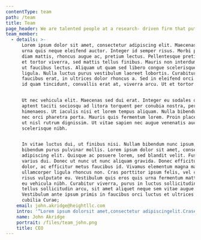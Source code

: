```yaml
---
contentType: team
path: /team
title: Team
page_header: We are talented people at a research- driven firm that puts clients first.
team_member:
  - details: >-
      Lorem ipsum dolor sit amet, consectetur adipiscing elit. Maecenas iaculis
      urna quis neque eleifend auctor. Integer id semper risus. Morbi posuere
      diam mattis, rhoncus augue ac, pretium lectus. Pellentesque pretium sapien
      et tortor viverra, sed mattis tellus finibus. Mauris non interdum lectus,
      ut faucibus lectus. Aliquam ut quam sed libero congue scelerisque eu sed
      ligula. Nulla luctus purus vestibulum laoreet lobortis. Curabitur congue
      faucibus erat, in ultrices dolor rhoncus a. Sed in eleifend orci. Aliquam
      id quam tincidunt, convallis erat at, viverra arcu. Ut et tortor magna.


      Ut nec vehicula elit. Maecenas sed dui erat. Integer eu sodales dui. Class
      aptent taciti sociosqu ad litora torquent per conubia nostra, per inceptos
      himenaeos. Ut iaculis nisi et lorem tempus aliquam. Nulla bibendum turpis
      nec orci pharetra porta. Mauris quis fermentum lorem. Proin placerat arcu
      ut nisl rutrum dignissim. Ut vitae sapien nec augue venenatis auctor vel
      scelerisque nibh.


      In vitae luctus dui, ut finibus nisi. Nullam bibendum nunc ipsum, eu
      bibendum purus pulvinar mollis. Lorem ipsum dolor sit amet, consectetur
      adipiscing elit. Quisque ac posuere lorem, sed blandit velit. Fusce vel
      varius dui. Donec ut nunc ut nunc aliquam gravida. Donec efficitur nisl
      dolor, ac efficitur metus faucibus id. Vivamus elementum magna magna, et
      ullamcorper ligula rhoncus non. Cras porttitor ipsum felis, vel cursus
      risus vulputate eu. Vestibulum quis eros quis urna fermentum mattis. Donec
      eu vehicula nibh. Curabitur viverra, purus in luctus sollicitudin, massa
      tellus sollicitudin arcu, sit amet aliquet neque sem vitae augue.
      Vestibulum ante ipsum primis in faucibus orci luctus et ultrices posuere
      cubilia Curae;
    email: john.akridge@heightllc.com
    intro: '“Lorem ipsum dolorsit amet,consectetur adipiscingelit.Craset dolorarcu.”'
    name: John Akridge
    portrait: /files/team_john.png
    title: CEO
---
```


